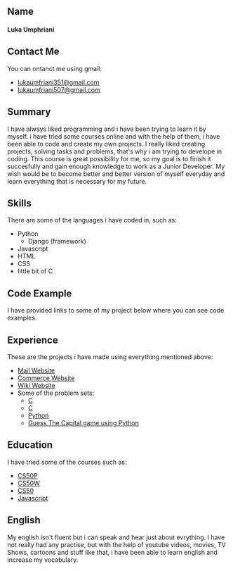## Name
#### Luka Umphriani
## Contact Me
You can ontanct me using gmail:
* lukaumfriani351@gmail.com
* lukaumfriani507@gmail.com
## Summary
I have always liked programming and i have been trying to learn it by myself. i have tried some courses online and with the help of them, i have been able to code and create my own projects. I really liked creating projects, solving tasks and problems, that's why i am trying to develope in coding. This course is great possibility for me, so my goal is to finish it succesfully and gain enough knowledge to work as a Junior Developer. My wish would be to become better and better version of myself everyday and learn everything that is necessary for my future.
## Skills
There are some of the languages i have coded in, such as:
   * Python
     * Django (framework)
   * Javascript
   * HTML
   * CSS
   * little bit of C
## Code Example
I have provided links to some of my project below where you can see code examples.
## Experience
These are the projects i have made using everything mentioned above:
   * [Mail Website](https://github.com/me50/lacertaee)
   * [Commerce Website](https://github.com/me50/lacertaee/tree/web50/projects/2020/x/commerce)
   * [Wiki Website](https://github.com/me50/lacertaee/tree/web50/projects/2020/x/wiki)
   * Some of the problem sets:
     * [C](https://github.com/me50/lacertaee/blob/cs50/problems/2022/x/credit/credit.c)
     * [C](https://github.com/me50/lacertaee/blob/cs50/problems/2022/x/cash/cash.c)
     * [Python](https://github.com/me50/lacertaee/blob/cs50/problems/2022/python/bitcoin/bitcoin.py)
     * [Guess The Capital game using Python](https://github.com/me50/lacertaee/tree/cs50/problems/2022/python/project)
## Education
I have tried some of the courses such as:
   * [CS50P](https://cs50.harvard.edu/python/2022/)
   * [CS50W](https://cs50.harvard.edu/web/2020/)
   * [CS50](https://pll.harvard.edu/course/cs50-introduction-computer-science)
   * [Javascript](https://www.codecademy.com/learn/introduction-to-javascript)
## English
My english isn't fluent but i can speak and hear just about evrything. I have not really had any practise, but with the help of youtube videos, movies, TV Shows, cartoons and stuff like that, i have been able to learn english and increase my vocabulary. 
   
